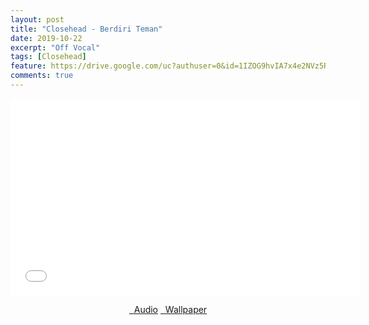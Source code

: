 ```yaml
---
layout: post
title: "Closehead - Berdiri Teman"
date: 2019-10-22
excerpt: "Off Vocal"
tags: [Closehead]
feature: https://drive.google.com/uc?authuser=0&id=1IZOG9hvIA7x4e2NVz5RGEkOFPWrOIoiJ&export=download
comments: true
---
```

<iframe width="560" height="315" src="//www.youtube.com/embed/ETTlMjtTfLE" frameborder="0"> </iframe>
<center>
<figure class="half">
<a href="https://drive.google.com/uc?authuser=0&id=1IuISmhrPRLbPAAuSs8TObJSH1PfYvn9T&export=download" class="btn" target="_blank" rel="noopener noreferrer"><i class="fa fa-caret-down"></i> &nbsp; Audio</a>
<a href="https://drive.google.com/uc?authuser=0&id=1IZOG9hvIA7x4e2NVz5RGEkOFPWrOIoiJ&export=download" class="btn" target="_blank" rel="noopener noreferrer"><i class="fa fa-caret-down"></i> &nbsp; Wallpaper</a>
</figure>
</center>
